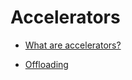 # Accelerators

-   [What are accelerators?](7_01_What_are_accelerators.md)

-   [Offloading](7_02_Offloading.md)
